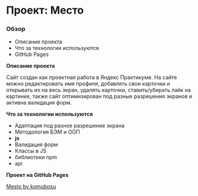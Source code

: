 # Проект: Место

### Обзор
* Описание проекта
* Что за технологии используются
* GitHub Pages

**Описание проекта**

Сайт создан как проектная работа в Яндекс Практикуме.
На сайте можно редактировать имя профиля, добавлять свои карточки и открывать их на весь экран, удалять карточки, ставить/убирать лайк на картинке, также сайт оптимизирован под разные разрешения экранов и активна валидация форм.

**Что за технологии используются**

* Адаптация под разное разрешение экрана
* Методология БЭМ и ООП
* **js**
* Валидация форм
* Классы в JS
* библиотеки npm
* api

**Проект на GitHub Pages**

[Mesto by komubosu](https://komubosu.github.io/mesto/)
